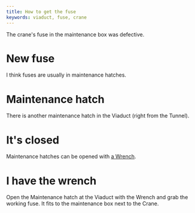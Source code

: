 ```yaml
---
title: How to get the fuse
keywords: viaduct, fuse, crane
---
```


The crane's fuse in the maintenance box was defective.

# New fuse
I think fuses are usually in maintenance hatches.

# Maintenance hatch
There is another maintenance hatch in the Viaduct (right from the Tunnel).

# It's closed
Maintenance hatches can be opened with [a Wrench](025-wrench.md).

# I have the wrench
Open the Maintenance hatch at the Viaduct with the Wrench and grab the working fuse. It fits to the maintenance box next to the Crane.
